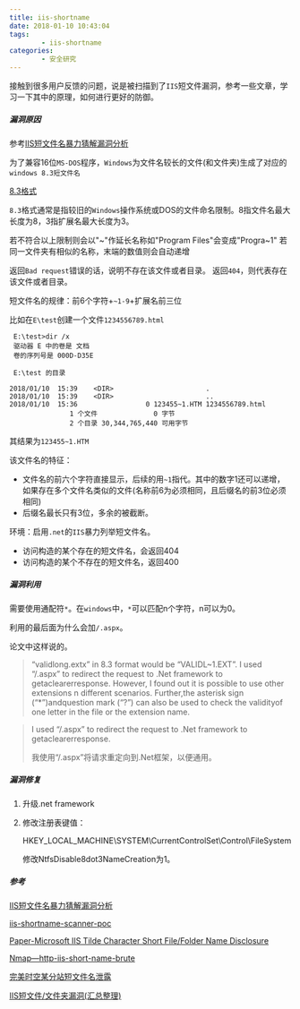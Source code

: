 ```yaml
---
title: iis-shortname
date: 2018-01-10 10:43:04
tags:
		- iis-shortname
categories:
		- 安全研究	
---
```


接触到很多用户反馈的问题，说是被扫描到了`IIS`短文件漏洞，参考一些文章，学习一下其中的原理，如何进行更好的防御。

<!-- more -->

##### 漏洞原因

参考[IIS短文件名暴力猜解漏洞分析](http://www.lijiejie.com/iis-win8-3-shortname-brute/)

为了兼容16位`MS-DOS`程序，`Windows`为文件名较长的文件(和文件夹)生成了对应的`windows 8.3短文件名`

[8.3格式](https://baike.baidu.com/item/8.3%E6%A0%BC%E5%BC%8F)

`8.3`格式通常是指较旧的`Windows`操作系统或DOS的文件命名限制。8指文件名最大长度为8，3指扩展名最大长度为3。

若不符合以上限制则会以"~"作延长名称如"Program Files"会变成"Progra~1"
若同一文件夹有相似的名称，末端的数值则会自动递增

返回`Bad request`错误的话，说明不存在该文件或者目录。
返回`404`，则代表存在该文件或者目录。

短文件名的规律：前6个字符+`~1-9`+扩展名前三位

比如在`E\test`创建一个文件`1234556789.html`

	 E:\test>dir /x
	 驱动器 E 中的卷是 文档
	 卷的序列号是 000D-D35E
	
	 E:\test 的目录
	
	2018/01/10  15:39    <DIR>                       .
	2018/01/10  15:39    <DIR>                       ..
	2018/01/10  15:36                 0 123455~1.HTM 1234556789.html
	               1 个文件              0 字节
	               2 个目录 30,344,765,440 可用字节

其结果为`123455~1.HTM`

该文件名的特征：

- 文件名的前六个字符直接显示，后续的用`~1`指代。其中的数字1还可以递增，如果存在多个文件名类似的文件(名称前6为必须相同，且后缀名的前3位必须相同)
- 后缀名最长只有3位，多余的被截断。

环境：启用`.net`的`IIS`暴力列举短文件名。

- 访问构造的某个存在的短文件名，会返回404
- 访问构造的某个不存在的短文件名，返回400

##### 漏洞利用

需要使用通配符`*`。在`windows`中，`*`可以匹配n个字符，n可以为0。

利用的最后面为什么会加`/.aspx`。

论文中这样说的。

>“validlong.extx” in 8.3 format would be “VALIDL~1.EXT”. I used “/.aspx” to redirect the request to .Net framework to getaclearerresponse. However, I found out it is possible to use other extensions n  different  scenarios.  Further,the asterisk sign (“*”)andquestion mark (“?”) can also be used to check the validityof one letter in the file or the extension name.

>I used “/.aspx” to redirect the request to .Net framework to getaclearerresponse. 
>
>我使用“/.aspx”将请求重定向到.Net框架，以便通用。



##### 漏洞修复



1.  升级.net framework


1. 修改注册表键值：

	HKEY_LOCAL_MACHINE\SYSTEM\CurrentControlSet\Control\FileSystem
	
	修改NtfsDisable8dot3NameCreation为1。


##### 参考

[IIS短文件名暴力猜解漏洞分析](http://www.lijiejie.com/iis-win8-3-shortname-brute/)

[iis-shortname-scanner-poc](https://code.google.com/archive/p/iis-shortname-scanner-poc/)

[Paper-Microsoft IIS Tilde Character Short File/Folder Name Disclosure](https://www.exploit-db.com/docs/english/19527-microsoft-iis-tilde-character-short-filefolder-name-disclosure.pdf)

[Nmap—http-iis-short-name-brute](https://nmap.org/nsedoc/scripts/http-iis-short-name-brute.html)

[完美时空某分站短文件名泄露](https://www.secpulse.com/archives/9086.html)

[IIS短文件/文件夹漏洞(汇总整理)](http://www.freebuf.com/articles/4908.html)
